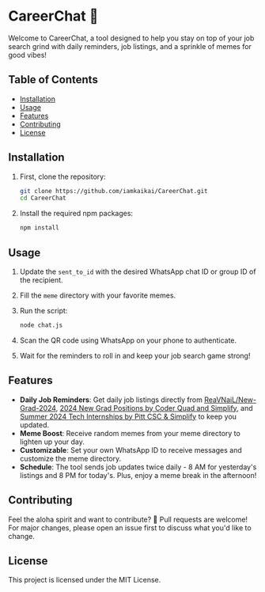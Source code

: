# CareerChat 🚀

Welcome to CareerChat, a tool designed to help you stay on top of your job search grind with daily reminders, job listings, and a sprinkle of memes for good vibes!

## Table of Contents
- [Installation](#installation)
- [Usage](#usage)
- [Features](#features)
- [Contributing](#contributing)
- [License](#license)

## Installation

1. First, clone the repository:
   ```bash
   git clone https://github.com/iamkaikai/CareerChat.git
   cd CareerChat
   ```

2. Install the required npm packages:
   ```bash
   npm install
   ```

## Usage

1. Update the `sent_to_id` with the desired WhatsApp chat ID or group ID of the recipient.
2. Fill the `meme` directory with your favorite memes.
3. Run the script:
   ```bash
   node chat.js
   ```

4. Scan the QR code using WhatsApp on your phone to authenticate.

5. Wait for the reminders to roll in and keep your job search game strong!

## Features

- **Daily Job Reminders**: Get daily job listings directly from [ReaVNaiL/New-Grad-2024](https://github.com/ReaVNaiL/New-Grad-2024), [2024 New Grad Positions by Coder Quad and Simplify](https://github.com/SimplifyJobs/New-Grad-Positions/), and [Summer 2024 Tech Internships by Pitt CSC & Simplify](https://github.com/SimplifyJobs/Summer2024-Internships) to keep you updated.
- **Meme Boost**: Receive random memes from your meme directory to lighten up your day.
- **Customizable**: Set your own WhatsApp ID to receive messages and customize the meme directory.
- **Schedule**: The tool sends job updates twice daily - 8 AM for yesterday's listings and 8 PM for today's. Plus, enjoy a meme break in the afternoon!


## Contributing

Feel the aloha spirit and want to contribute? 🌴 Pull requests are welcome! For major changes, please open an issue first to discuss what you'd like to change.

## License

This project is licensed under the MIT License.
